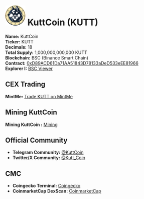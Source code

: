 # ![KuttCoin Logo](https://github.com/kuttcoin/logo_kutt/blob/main/kutt64x64.png) KuttCoin (KUTT)

**Name:** KuttCoin  
**Ticker:** KUTT  
**Decimals:** 18  
**Total Supply:** 1,000,000,000,000 KUTT  
**Blockchain:** BSC (Binance Smart Chain)  
**Contract:** [0xD89ACD61Da71AA51843D78133aDeD533eEE81966](https://bscscan.com/token/0xD89ACD61Da71AA51843D78133aDeD533eEE81966)  
**Explorer I:** [BSC Viewer](https://bscscan.com/token/0xD89ACD61Da71AA51843D78133aDeD533eEE81966) 

## CEX Trading

**MintMe:** [Trade KUTT on MintMe](https://www.mintme.com/token/KuttCoin/MINTME/trade)

## Mining KuttCoin

**Mining KuttCoin :** [Mining](https://kuttcoin.com)

## Official Community

- **Telegram Community:** [@KuttCoin](https://t.me/KuttCoin_mining)
- **Twitter/X Community:** [@Kutt_Coin](https://x.com/Kutt_Coin)

## CMC

- **Coingecko Terminal:** [Coingecko](https://www.geckoterminal.com/pt/bsc/pools/0x56859c462f7a6a5324a882c7096dae71fceb2b13)
- **CoinmarketCap DexScan:** [CoinmarketCap](https://coinmarketcap.com/dexscan/bsc/0x56859c462f7a6a5324a882c7096dae71fceb2b13/)
